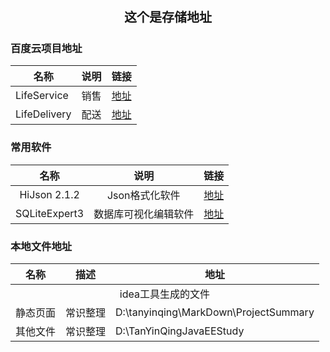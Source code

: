 <center><h1 style="magrin:0px;text-align:center;font-size:20px;">
这个是存储地址
</h1></center>

### 百度云项目地址
|名称|说明|链接|
|-|-|-|
|LifeService|销售|[地址](https://pan.baidu.com/disk/home?errno=0&errmsg=Auth%20Login%20Sucess&&bduss=&ssnerror=0&#list/vmode=list&path=%2F%E5%8E%8B%E7%BC%A9%E6%96%87%E4%BB%B6%E5%A4%B9%2F%E5%9C%A8%E5%BB%BA%E9%A1%B9%E7%9B%AE%2F%E9%82%BB%E4%BC%98%E7%BD%91%2F%E5%AE%A2%E6%88%B7%E7%AB%AF)|
|LifeDelivery|配送|[地址](https://pan.baidu.com/disk/home?errno=0&errmsg=Auth%20Login%20Sucess&&bduss=&ssnerror=0&#list/vmode=list&path=%2F%E5%8E%8B%E7%BC%A9%E6%96%87%E4%BB%B6%E5%A4%B9%2F%E5%9C%A8%E5%BB%BA%E9%A1%B9%E7%9B%AE%2F%E9%82%BB%E4%BC%98%E7%BD%91%2F%E9%85%8D%E9%80%81%E7%AB%AF)|


### 常用软件
|名称|说明|链接|
|:--:|:--:|:--:|
|HiJson 2.1.2|Json格式化软件|[地址](https://pan.baidu.com/disk/home?errno=0&errmsg=Auth%20Login%20Sucess&&bduss=&ssnerror=0&#list/vmode=list&path=%2F%E5%8E%8B%E7%BC%A9%E6%96%87%E4%BB%B6%E5%A4%B9%2F%E5%B8%B8%E7%94%A8%E7%9A%84%E5%BC%80%E5%8F%91%E8%BD%AF%E4%BB%B6)|
|SQLiteExpert3|数据库可视化编辑软件|[地址](https://pan.baidu.com/disk/home?errno=0&errmsg=Auth%20Login%20Sucess&&bduss=&ssnerror=0&#list/vmode=list&path=%2F%E5%8E%8B%E7%BC%A9%E6%96%87%E4%BB%B6%E5%A4%B9%2F%E5%B8%B8%E7%94%A8%E7%9A%84%E5%BC%80%E5%8F%91%E8%BD%AF%E4%BB%B6)|


### 本地文件地址
<table>
<thead>
<tr>
    <th>名称</th>
    <th>描述</th>
    <th>地址</th>
</tr>
</thead>
<tbody>

<tr>
    <td colspan="4" style="text-align: center">idea工具生成的文件</td>
</tr>
<tr>
    <td>静态页面</td>
    <td>常识整理</td>
    <td>D:\tanyinqing\MarkDown\ProjectSummary</td>
</tr>
<tr>
    <td>其他文件</td>
    <td>常识整理</td>
    <td>D:\TanYinQingJavaEEStudy</td>
</tr>


</tbody>
</table>

